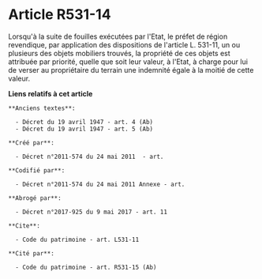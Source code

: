 # Article R531-14

Lorsqu'à la suite de fouilles exécutées par l'Etat, le préfet de région revendique, par application des dispositions de
l'article L. 531-11, un ou plusieurs des objets mobiliers trouvés, la propriété de ces objets est attribuée par priorité,
quelle que soit leur valeur, à l'Etat, à charge pour lui de verser au propriétaire du terrain une indemnité égale à la moitié
de cette valeur.

**Liens relatifs à cet article**

	**Anciens textes**:

	  - Décret du 19 avril 1947 - art. 4 (Ab)
	  - Décret du 19 avril 1947 - art. 5 (Ab)

	**Créé par**:

	  - Décret n°2011-574 du 24 mai 2011  - art.

	**Codifié par**:

	  - Décret n°2011-574 du 24 mai 2011 Annexe - art.

	**Abrogé par**:

	  - Décret n°2017-925 du 9 mai 2017 - art. 11

	**Cite**:

	  - Code du patrimoine - art. L531-11

	**Cité par**:

	  - Code du patrimoine - art. R531-15 (Ab)

